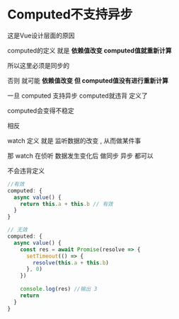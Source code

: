 # Computed不支持异步

这是Vue设计层面的原因

computed的定义 就是 **依赖值改变 computed值就重新计算**

所以这里必须是同步的

否则 就可能 **依赖值改变 但 computed值没有进行重新计算**

一旦 computed 支持异步 computed就违背 定义了

computed会变得不稳定

相反

watch 定义 就是 监听数据的改变 , 从而做某件事

那 watch 在侦听 数据发生变化后 做同步 异步 都可以

不会违背定义



```js
//有效
computed: {
  async value() {
    return this.a + this.b // 有效
  }
}

// 无效
computed: {
  async value() {
    const res = await Promise(resolve => {
      setTimeout(() => {
        resolve(this.a + this.b)
      }, 0) 
    })
    
    console.log(res) //输出 3
    return
  }
}
```

